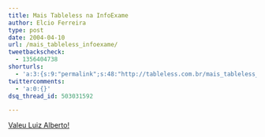 ```yaml
---
title: Mais Tableless na InfoExame
author: Elcio Ferreira
type: post
date: 2004-04-10
url: /mais_tableless_infoexame/
tweetbackscheck:
  - 1356404738
shorturls:
  - 'a:3:{s:9:"permalink";s:48:"http://tableless.com.br/mais_tableless_infoexame";s:7:"tinyurl";s:26:"http://tinyurl.com/3vfgkwo";s:4:"isgd";s:19:"http://is.gd/Vm4hgb";}'
twittercomments:
  - 'a:0:{}'
dsq_thread_id: 503031592

---
```

[Valeu Luiz Alberto!][1]

 [1]: http://tableless.com.br/infoexame.gif